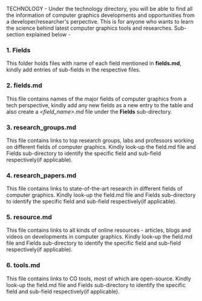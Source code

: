 TECHNOLOGY - 
Under the technology directory, you will be able to find all the information of computer graphics developments and opportunities from a developer/researcher's perpective. This is for anyone who wants to learn the science behind latest computer graphics tools and researches. Sub-section explained below -
### 1. Fields
This folder holds files with name of each field mentioned in **fields.md**, kindly add entries of sub-fields in the respective files.
### 2. fields.md
This file contains names of the major fields of computer graphics from a tech perspective, kindly add any new fields as a new entry to the table and also create a *<field_name>.md* file under the **Fields** sub-directory.
### 3. research_groups.md
This file contains links to top research groups, labs and professors working on different fields of computer graphics. Kindly look-up the field.md file and Fields sub-directory to identify the specific field and sub-field respectively(if applicable).
### 4. research_papers.md
This file contains links to state-of-the-art research in different fields of computer graphics. Kindly look-up the field.md file and Fields sub-directory to identify the specific field and sub-field respectively(if applicable).
### 5. resource.md
This file contains links to all kinds of online resources - articles, blogs and videos on developments in computer graphics. Kindly look-up the field.md file and Fields sub-directory to identify the specific field and sub-field respectively(if applicable).
### 6. tools.md
This file contains links to CG tools, most of which are open-source. Kindly look-up the field.md file and Fields sub-directory to identify the specific field and sub-field respectively(if applicable).
